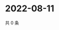 # 2022-08-11

共 0 条

<!-- BEGIN WEIBO -->
<!-- 最后更新时间 Thu Aug 11 2022 02:20:08 GMT+0800 (China Standard Time) -->

<!-- END WEIBO -->
